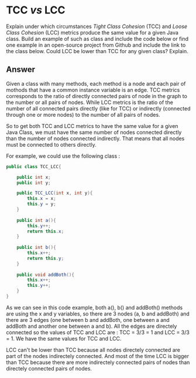 # TCC *vs* LCC

Explain under which circumstances *Tight Class Cohesion* (TCC) and *Loose Class Cohesion* (LCC) metrics produce the same value for a given Java class. Build an example of such as class and include the code below or find one example in an open-source project from Github and include the link to the class below. Could LCC be lower than TCC for any given class? Explain.

## Answer
Given a class with many methods, each method is a node and each pair of mothods that have a common instance variable is an edge.
TCC metrics corresponds to the ratio of directly connected pairs of node in the graph to the number or all pairs of nodes.
While LCC metrics is the ratio of the number of all connected pairs directly (like for TCC) or indirectly (connected through one or more nodes) to the number of all pairs of nodes.  

So to get both TCC and LCC metrics to have the same value for a given Java Class, we must have the same number of nodes connected directly than the number of nodes connected indirectly. That means that all nodes must be connected to others directly.  

For example, we could use the following class : 
```java  
public class TCC_LCC{

    public int x;
    public int y;

    public TCC_LCC(int x, int y){
        this.x = x;
        this.y = y;
    }
    
    public int a(){
        this.y++;
        return this.x;
    }
    
    public int b(){
        this.x++;
        return this.y;
    }
    
    public void addBoth(){
        this.x++;
        this.y++;
    }
}  
```

As we can see in this code example, both a(), b() and addBoth() methods are using the x and y variables, so there are 3 nodes (a, b and addBoth) and there are 3 edges (one between b and addBoth, one between a and addBoth and another one between a and b). All the edges are directely connected so the values of TCC and LCC are : 
TCC = 3/3 = 1 and LCC = 3/3 = 1. We have the same values for TCC and LCC.  

LCC can't be lower than TCC because all nodes directely connected are part of the nodes indirectely connected. And most of the time LCC is bigger than TCC because there are more indirectely connected pairs of nodes than directely connected pairs of nodes.
